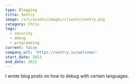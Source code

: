 ```yaml
---
type: Blogging
title: Sentry
image: /src/assets/images/clients/sentry.png
category: Chris
tags:
  - security
  - debug
  - programming
current: false
company_url: 'https://sentry.io/welcome/'
start_date: 2023
end_date: 2023
---
```


I wrote blog posts on how to debug with certain languages.
